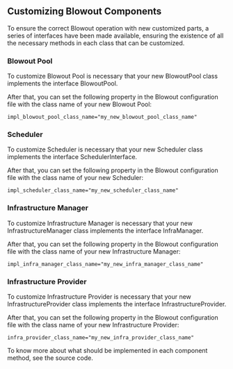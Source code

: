 ## Customizing Blowout Components
To ensure the correct Blowout operation with new customized parts, a series of interfaces have been made available, ensuring the existence of all the necessary methods in each class that can be customized.

### Blowout Pool
To customize Blowout Pool is necessary that your new BlowoutPool class implements the interface BlowoutPool.

After that, you can set the following property in the Blowout configuration file with the class name of your new Blowout Pool:

	impl_blowout_pool_class_name="my_new_blowout_pool_class_name"

### Scheduler
To customize Scheduler is necessary that your new Scheduler class implements the interface SchedulerInterface.

After that, you can set the following property in the Blowout configuration file with the class name of your new Scheduler:

	impl_scheduler_class_name="my_new_scheduler_class_name"

### Infrastructure Manager
To customize Infrastructure Manager is necessary that your new InfrastructureManager class implements the interface InfraManager.

After that, you can set the following property in the Blowout configuration file with the class name of your new Infrastructure Manager:

	impl_infra_manager_class_name="my_new_infra_manager_class_name"

### Infrastructure Provider
To customize Infrastructure Provider is necessary that your new InfrastructureProvider class implements the interface InfrastructureProvider.

After that, you can set the following property in the Blowout configuration file with the class name of your new Infrastructure Provider:

	infra_provider_class_name="my_new_infra_provider_class_name"

To know more about what should be implemented in each component method, see the source code.
